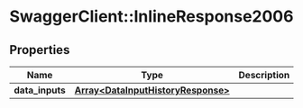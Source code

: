 # SwaggerClient::InlineResponse2006

## Properties
Name | Type | Description | Notes
------------ | ------------- | ------------- | -------------
**data_inputs** | [**Array&lt;DataInputHistoryResponse&gt;**](DataInputHistoryResponse.md) |  | [optional] 


